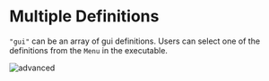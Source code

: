 # Multiple Definitions

`"gui"` can be an array of gui definitions.
Users can select one of the definitions from the `Menu` in the executable.  

![advanced](https://github.com/matyalatte/tuw/assets/69258547/956be42e-6931-4b71-ae3c-180103a93714)  
